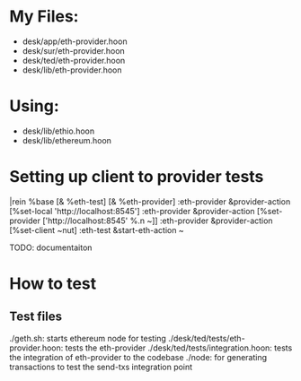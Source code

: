 # My Files:
- desk/app/eth-provider.hoon
- desk/sur/eth-provider.hoon
- desk/ted/eth-provider.hoon
- desk/lib/eth-provider.hoon


# Using:
- desk/lib/ethio.hoon
- desk/lib/ethereum.hoon

# Setting up client to provider tests
|rein %base [& %eth-test] [& %eth-provider]
:eth-provider &provider-action [%set-local 'http://localhost:8545']
:eth-provider &provider-action [%set-provider ['http://localhost:8545' %.n ~]]
:eth-provider &provider-action [%set-client ~nut]
:eth-test &start-eth-action ~

TODO: documentaiton
# How to test
## Test files
./geth.sh: starts ethereum node for testing
./desk/ted/tests/eth-provider.hoon: tests the eth-provider
./desk/ted/tests/integration.hoon: tests the integration of eth-provider to the codebase
./node: for generating transactions to test the send-txs integration point

